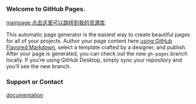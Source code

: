 ### Welcome to GitHub Pages.

[mainpage 点击这里可以跳转到我的资源库](mainpage.html).

This automatic page generator is the easiest way to create beautiful pages for all of your projects. Author your page content here [using GitHub Flavored Markdown](https://guides.github.com/features/mastering-markdown/), select a template crafted by a designer, and publish. After your page is generated, you can check out the new `gh-pages` branch locally. If you’re using GitHub Desktop, simply sync your repository and you’ll see the new branch.

### Support or Contact
[documentation](https://help.github.com/pages) 

